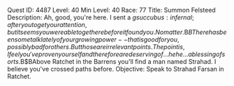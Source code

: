 Quest ID: 4487
Level: 40
Min Level: 40
Race: 77
Title: Summon Felsteed
Description: Ah, good, you're here. I sent a $g succubus:infernal; after you to get your attention, but it seems you were able to get here before it found you. No matter.$B$BThere has been some talk lately of your growing power--that is good for you, possibly bad for others. But those are irrelevant points. The point is, I feel you've proven yourself and therefore are deserving of... hehe... a blessing of sorts.$B$BAbove Ratchet in the Barrens you'll find a man named Strahad. I believe you've crossed paths before.
Objective: Speak to Strahad Farsan in Ratchet.
